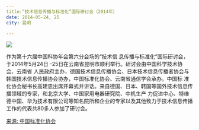 ```yaml
---
title:“技术信息传播与标准化”国际研讨会（2014年）
date: 2014-05-24, 25
city: 昆明

---
```

![](http://www.china-cas.org/u/cms/www/201406/1113492671t8.jpg)

作为第十六届中国科协年会第六分会场的“技术信 息传播与标准化”国际研讨会，于2014年5月24日 -25日在云南省昆明市顺利举行。研讨会由中国科学技术协会、云南省 人民政府主办，德国技术信息传播协会、日本技术信息传播者协会与韩国技术信息传播协会协办，中国标准化协会、云南省通信学会承办。中国标 准化协会秘书长高建忠出席开幕式并讲话。来自德国、日本、韩国等国外技术信息传播领域的专家，和北京大学、中国家用电器研究院、中机生产 力促进中心、特维德中国、华为技术有限公司等知名院所和企业的专家以及其他致力于技术信息传播工作的代表共80多人参加了研讨会。

[来源: 中国标准化协会](http://www.china-cas.org/jscbzxhyxx/855.jhtml)